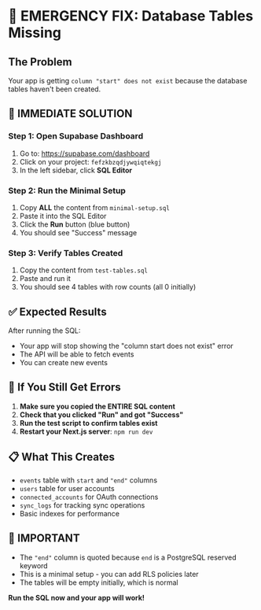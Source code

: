# 🚨 EMERGENCY FIX: Database Tables Missing

## The Problem
Your app is getting `column "start" does not exist` because the database tables haven't been created.

## 🎯 IMMEDIATE SOLUTION

### Step 1: Open Supabase Dashboard
1. Go to: https://supabase.com/dashboard
2. Click on your project: `fefzkbzqdjywqiqtekgj`
3. In the left sidebar, click **SQL Editor**

### Step 2: Run the Minimal Setup
1. Copy **ALL** the content from `minimal-setup.sql`
2. Paste it into the SQL Editor
3. Click the **Run** button (blue button)
4. You should see "Success" message

### Step 3: Verify Tables Created
1. Copy the content from `test-tables.sql`
2. Paste and run it
3. You should see 4 tables with row counts (all 0 initially)

## ✅ Expected Results
After running the SQL:
- Your app will stop showing the "column start does not exist" error
- The API will be able to fetch events
- You can create new events

## 🔧 If You Still Get Errors
1. **Make sure you copied the ENTIRE SQL content**
2. **Check that you clicked "Run" and got "Success"**
3. **Run the test script to confirm tables exist**
4. **Restart your Next.js server**: `npm run dev`

## 📋 What This Creates
- `events` table with `start` and `"end"` columns
- `users` table for user accounts
- `connected_accounts` for OAuth connections
- `sync_logs` for tracking sync operations
- Basic indexes for performance

## 🚨 IMPORTANT
- The `"end"` column is quoted because `end` is a PostgreSQL reserved keyword
- This is a minimal setup - you can add RLS policies later
- The tables will be empty initially, which is normal

**Run the SQL now and your app will work!** 